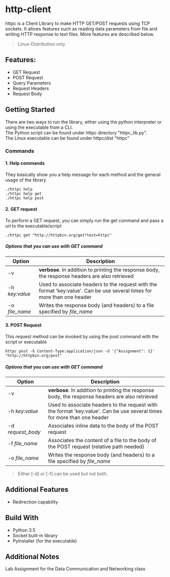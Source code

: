 # http-client

httpc is a Client Library to make HTTP GET/POST requests using TCP sockets. It allows features such as reading
data parameters from file and writing HTTP response to text files. More features are described below.

> Linux-Distribution only

## Features:

- GET Request
- POST Request
- Query Parameters
- Request Headers
- Request Body

## Getting Started

There are two ways to run the library, either using the python interpreter
or using the executable from a CLI.
<br>The Python script can be found under httpc directory "httpc_lib.py".
<br>The Linux executable can be found under httpc/dist "httpc"

### Commands

#### 1. Help commands

They basically show you a help message for each method and the general usage of the
library
```angular2html
./httpc help
./httpc help get
./httpc help post
```

#### 2. GET request

To perform a GET request, you can simply run the get command and pass a url to the executable/script
```angular2html
./httpc get "http://httpbin.org/get?test=httpc"
```

##### Options that you can use with GET command

| Option | Description |
| --- | --- |
| -v | **verbose**. In addition to printing the response body, the response headers are also retrieved |
| -h *key:value* | Used to associate headers to the request with the format 'key:value'. Can be use several times for more than one header |
| -o *file_name* | Writes the response body (and headers) to a file specified by *file_name*

#### 3. POST Request

This request method can be invoked by using the post command with the script or executable
```angular2html
httpc post -h Content-Type:application/json -d '{"Assignment": 1}' "http://httpbin.org/post"
```
##### Options that you can use with GET command

| Option | Description |
| --- | --- |
| -v | **verbose**. In addition to printing the response body, the response headers are also retrieved |
| -h *key:value* | Used to associate headers to the request with the format 'key:value'. Can be use several times for more than one header |
| -d *request_body* | Associates inline data to the body of the POST request |
| -f *file_name* | Associates the content of a file to the body of the POST request (relative path needed) |
| -o *file_name* | Writes the response body (and headers) to a file specified by *file_name*

> Either [-d] or [-f] can be used but not both.

## Additional Features

- Redirection capability

## Build With

- Python 3.5
- Socket built-in library
- PyInstaller (for the executable)

## Additional Notes

Lab Assignment for the Data Communication and Networking class
